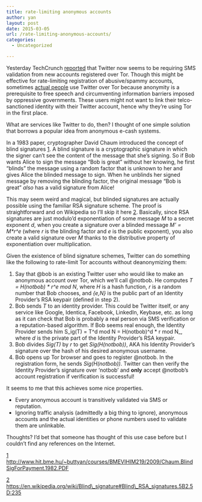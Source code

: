 ```yaml
---
title: rate-limiting anonymous accounts
author: yan
layout: post
date: 2015-03-05
url: /rate-limiting-anonymous-accounts/
categories:
  - Uncategorized

---
```

Yesterday TechCrunch [reported][1] that Twitter now seems to be requiring SMS validation from new accounts registered over Tor. Though this might be effective for rate-limiting registration of abusive/spammy accounts, sometimes [actual people][2] use Twitter over Tor because anonymity is a prerequisite to free speech and circumventing information barriers imposed by oppressive governments. These users might not want to link their telco-sanctioned identity with their Twitter account, hence why they&#8217;re using Tor in the first place.

What are services like Twitter to do, then? I thought of one simple solution that borrows a popular idea from anonymous e-cash systems.

In a 1983 paper, cryptographer David Chaum introduced the concept of blind signatures [1]. A blind signature is a cryptographic signature in which the signer can&#8217;t see the content of the message that she&#8217;s signing. So if Bob wants Alice to sign the message &#8220;Bob is great&#8221; without her knowing, he first &#8220;blinds&#8221; the message using a random factor that is unknown to her and gives Alice the blinded message to sign. When he unblinds her signed message by removing the blinding factor, the original message &#8220;Bob is great&#8221; _also_ has a valid signature from Alice!

This may seem weird and magical, but blinded signatures are actually possible using the familiar RSA signature scheme. The proof is straightforward and on Wikipedia so I&#8217;ll skip it here [2]. Basically, since RSA signatures are just modulo&#8217;d exponentiation of some message _M_ to a secret exponent _d_, when you create a signature over a blinded message _M&#8217; = M*r^e_ (where _r_ is the blinding factor and _e_ is the public exponent), you also create a valid signature over _M_ thanks to the distributive property of exponentiation over multiplication.

Given the existence of blind signature schemes, Twitter can do something like the following to rate-limit Tor accounts without deanonymizing them:

  1. Say that @bob is an existing Twitter user who would like to make an anonymous account over Tor, which we&#8217;ll call @notbob. He computes _T = H(notbob) * r^e mod N_, where _H_ is a hash function, _r_ is a random number that Bob chooses, and _{e,N}_ is the public part of an Identity Provider&#8217;s RSA keypair (defined in step 2).
  2. Bob sends _T_ to an identity provider. This could be Twitter itself, or any service like Google, Identica, Facebook, LinkedIn, Keybase, etc. as long as it can check that Bob is probably a real person via SMS verification or a reputation-based algorithm. If Bob seems real enough, the Identity Provider sends him S_ig(T) = T^d mod N = H(notbob)^d * r mod N_, where _d_ is the private part of the Identity Provider&#8217;s RSA keypair.
  3. Bob divides _Sig(T)_ by _r_ to get _Sig(H(notbob))_, AKA his Identity Provider&#8217;s signature over the hash of his desired anonymous username.
  4. Bob opens up Tor browser and goes to register @notbob. In the registration form, he sends _Sig(H(notbob))_. Twitter can then verify the Identity Provider&#8217;s signature over &#8216;notbob&#8217; and **only** accept @notbob&#8217;s account registration if verification is successful!

It seems to me that this achieves some nice properties.

  * Every anonymous account is transitively validated via SMS or reputation.
  * Ignoring traffic analysis (admittedly a big thing to ignore), anonymous accounts and the actual identities or phone numbers used to validate them are unlinkable.

Thoughts? I&#8217;d bet that someone has thought of this use case before but I couldn&#8217;t find any references on the Internet.

[1] http://www.hit.bme.hu/~buttyan/courses/BMEVIHIM219/2009/Chaum.BlindSigForPayment.1982.PDF

[2] https://en.wikipedia.org/wiki/Blind\_signature#Blind\_RSA_signatures.5B2.5D:235

 [1]: http://techcrunch.com/2015/03/02/twitter-tor-phone-verification/
 [2]: http://www.washingtonpost.com/blogs/the-switch/wp/2014/03/24/tor-usage-in-turkey-surges-during-twitter-ban/
